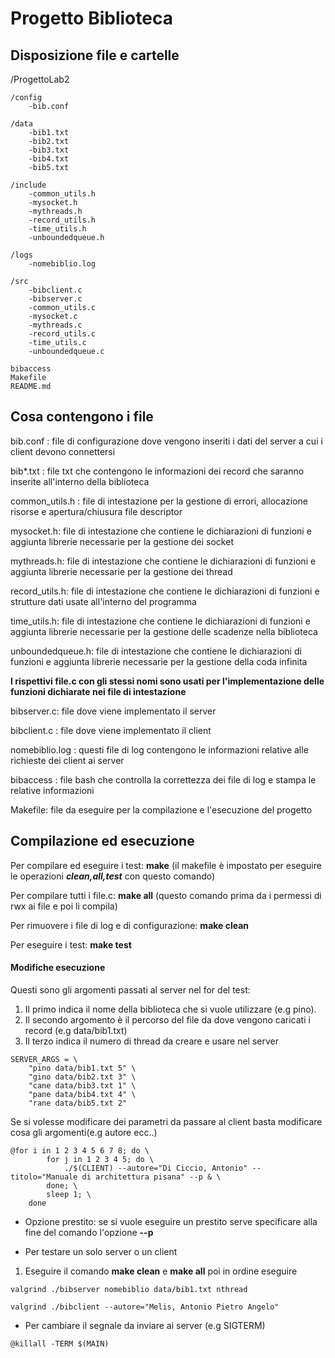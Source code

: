 # Progetto Biblioteca

## Disposizione file e cartelle

/ProgettoLab2
	
    /config
		-bib.conf

	/data
		-bib1.txt
		-bib2.txt
		-bib3.txt
		-bib4.txt
		-bib5.txt

	/include
		-common_utils.h
		-mysocket.h
		-mythreads.h
		-record_utils.h
		-time_utils.h
		-unboundedqueue.h

	/logs
		-nomebiblio.log

	/src
		-bibclient.c
		-bibserver.c
		-common_utils.c
		-mysocket.c
		-mythreads.c
		-record_utils.c
		-time_utils.c
		-unboundedqueue.c

    bibaccess
	Makefile
	README.md


## Cosa contengono i file 

bib.conf : file di configurazione dove vengono inseriti i dati del server a cui i client devono connettersi

bib*.txt : file txt che contengono le informazioni dei record che saranno inserite all'interno della biblioteca

common_utils.h : file di intestazione per la gestione di errori, allocazione risorse e apertura/chiusura file descriptor

mysocket.h:  file di intestazione che contiene le dichiarazioni di funzioni e aggiunta librerie necessarie per la gestione dei socket

mythreads.h: file di intestazione che contiene le dichiarazioni di funzioni e aggiunta librerie necessarie per la gestione dei thread

record_utils.h: file di intestazione che contiene le dichiarazioni di funzioni e strutture dati usate all'interno del programma

time_utils.h: file di intestazione che contiene le dichiarazioni di funzioni e aggiunta librerie necessarie per la gestione delle scadenze nella biblioteca

unboundedqueue.h: file di intestazione che contiene le dichiarazioni di funzioni e aggiunta librerie necessarie per la gestione della coda infinita

**I rispettivi file.c con gli stessi nomi sono usati per l'implementazione delle funzioni dichiarate nei file di intestazione**

bibserver.c: file dove viene implementato il server

bibclient.c : file dove viene implementato il client

nomebiblio.log : questi file di log contengono le informazioni relative alle richieste dei client ai server

bibaccess : file bash che controlla la correttezza dei file di log e stampa le relative informazioni

Makefile: file da eseguire per la compilazione e l'esecuzione del progetto

## Compilazione ed esecuzione

Per compilare ed eseguire i test: **make** (il makefile è impostato per eseguire le operazioni ***clean,all,test*** con questo comando)


Per compilare tutti i file.c: **make all** 
(questo comando prima da i permessi di rwx ai file e poi li compila)

Per rimuovere i file di log e di configurazione: **make clean**

Per eseguire i test: **make test**

#### Modifiche esecuzione
Questi sono gli argomenti passati al server nel for del test:
1. Il primo indica il nome della biblioteca che si vuole utilizzare (e.g pino).
2. Il secondo argomento è il percorso del file da dove vengono caricati i record (e.g data/bib1.txt)
3. Il terzo indica il numero di thread da creare e usare nel server

``` 
SERVER_ARGS = \
	"pino data/bib1.txt 5" \
	"gino data/bib2.txt 3" \
	"cane data/bib3.txt 1" \
	"pane data/bib4.txt 4" \
	"rane data/bib5.txt 2"
```

Se si volesse modificare dei parametri da passare al client basta modificare cosa gli argomenti(e.g autore ecc..)
```
@for i in 1 2 3 4 5 6 7 8; do \
		for j in 1 2 3 4 5; do \
			./$(CLIENT) --autore="Di Ciccio, Antonio" --titolo="Manuale di architettura pisana" --p & \
		done; \
		sleep 1; \
	done
```

* Opzione prestito: se si vuole eseguire un prestito serve specificare alla fine del comando l'opzione **--p**

* Per testare un solo server o un client
1. Eseguire il comando **make clean** e **make all** poi in ordine eseguire

```
valgrind ./bibserver nomebiblio data/bib1.txt nthread

valgrind ./bibclient --autore="Melis, Antonio Pietro Angelo"

```

* Per cambiare il segnale da inviare ai server (e.g SIGTERM)

```
@killall -TERM $(MAIN)
```














